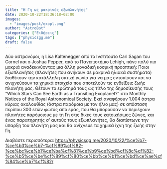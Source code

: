 ```yaml
---
title: "Η Γη ως μακρινός εξωπλανήτης"
date: 2020-10-22T18:36:18+02:00
images:
  - "images/post/exopl.png"
author: "AstroBot"
categories: ["Ειδήσεις"]
tags: ["physicsgg.me"]
draft: false
---
```


Δύο αστρονόμοι, η Lisa Kaltenegger από το Ινστιτούτο Carl Sagan του Cornel και ο Joshua Pepper, από το Πανεπιστήμιο Lehigh, πάνε πολύ πιο μακριά αναδεικνύοντας μια άλλη μοναδική κοσμική προοπτική: Ποιοι εξωπλανήτες (πλανήτες που ανήκουν σε μακρινά ηλιακά συστήματα) διαθέτουν την κατάλληλη οπτική γωνία για να μας εντοπίσουν και να ανιχνεύσουν τα χημικά στοιχεία που αποτελούν τις ενδείξεις ζωής πλανήτη μας.
Θέτουν το ερώτημά τους ως τίτλο της δημοσίευσής τους “Which Stars Can See Earth as a Transiting Exoplanet?” στο Monthly Notices of the Royal Astronomical Society. Εκεί αναφέρουν 1.004 άστρα κύριας ακολουθίας (άστρα παρόμοια με τον ήλιο μας) σε απόσταση περίπου 300 ετών φωτός από εμάς, που θα μπορούσαν να περιέχουν πλανήτες παρόμοιους με τη Γη στις δικές τους κατοικήσιμες ζώνες,
και ένας παρατηρητής σ’ αυτούς τους εξωπλανήτες, θα διαπίστωνε την ύπαρξη του πλανήτη μας και θα ανίχνευε τα χημικά ίχνη της ζωής στην Γη.

Διαβάστε περισσότερα: https://physicsgg.me/2020/10/22/%ce%b7-%ce%b3%ce%b7-%cf%89%cf%82-%ce%bc%ce%b1%ce%ba%cf%81%ce%b9%ce%bd%cf%8c%cf%82-%ce%b5%ce%be%cf%89%cf%80%ce%bb%ce%b1%ce%bd%ce%ae%cf%84%ce%b7%cf%82/
